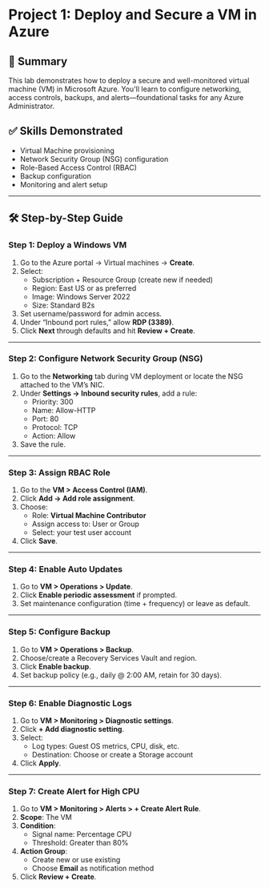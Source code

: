 # Project 1: Deploy and Secure a VM in Azure

## 🧠 Summary
This lab demonstrates how to deploy a secure and well-monitored virtual machine (VM) in Microsoft Azure. You'll learn to configure networking, access controls, backups, and alerts—foundational tasks for any Azure Administrator.

## ✅ Skills Demonstrated
- Virtual Machine provisioning
- Network Security Group (NSG) configuration
- Role-Based Access Control (RBAC)
- Backup configuration
- Monitoring and alert setup

---

## 🛠️ Step-by-Step Guide

### Step 1: Deploy a Windows VM
1. Go to the Azure portal → Virtual machines → **Create**.
2. Select:
   - Subscription + Resource Group (create new if needed)
   - Region: East US or as preferred
   - Image: Windows Server 2022
   - Size: Standard B2s
3. Set username/password for admin access.
4. Under “Inbound port rules,” allow **RDP (3389)**.
5. Click **Next** through defaults and hit **Review + Create**.
 

---

### Step 2: Configure Network Security Group (NSG)
1. Go to the **Networking** tab during VM deployment or locate the NSG attached to the VM’s NIC.
2. Under **Settings → Inbound security rules**, add a rule:
   - Priority: 300
   - Name: Allow-HTTP
   - Port: 80
   - Protocol: TCP
   - Action: Allow
3. Save the rule.

---

### Step 3: Assign RBAC Role
1. Go to the **VM > Access Control (IAM)**.
2. Click **Add → Add role assignment**.
3. Choose:
   - Role: **Virtual Machine Contributor**
   - Assign access to: User or Group
   - Select: your test user account
4. Click **Save**.

---

### Step 4: Enable Auto Updates
1. Go to **VM > Operations > Update**.
2. Click **Enable periodic assessment** if prompted.
3. Set maintenance configuration (time + frequency) or leave as default.

---

### Step 5: Configure Backup
1. Go to **VM > Operations > Backup**.
2. Choose/create a Recovery Services Vault and region.
3. Click **Enable backup**.
4. Set backup policy (e.g., daily @ 2:00 AM, retain for 30 days).

---

### Step 6: Enable Diagnostic Logs
1. Go to **VM > Monitoring > Diagnostic settings**.
2. Click **+ Add diagnostic setting**.
3. Select:
   - Log types: Guest OS metrics, CPU, disk, etc.
   - Destination: Choose or create a Storage account
4. Click **Apply**.

---

### Step 7: Create Alert for High CPU
1. Go to **VM > Monitoring > Alerts > + Create Alert Rule**.
2. **Scope**: The VM
3. **Condition**:
   - Signal name: Percentage CPU
   - Threshold: Greater than 80%
4. **Action Group**:
   - Create new or use existing
   - Choose **Email** as notification method
5. Click **Review + Create**.




